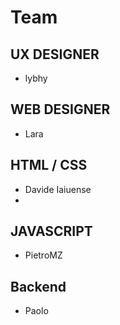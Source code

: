 # Team

## UX DESIGNER
- lybhy

## WEB DESIGNER
- Lara

## HTML / CSS
- Davide Iaiuense
- 

## JAVASCRIPT
- PietroMZ

## Backend
- Paolo
